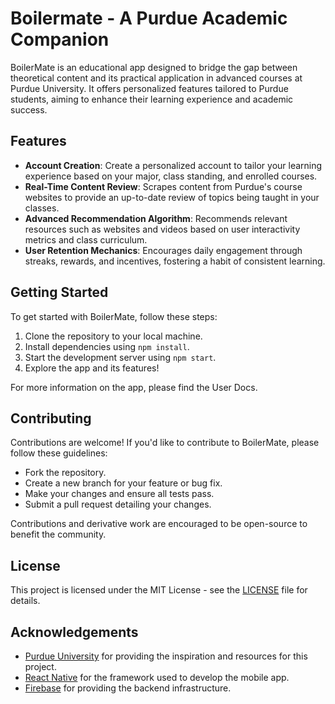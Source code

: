 # Boilermate - A Purdue Academic Companion

BoilerMate is an educational app designed to bridge the gap between theoretical content and its practical application in advanced courses at Purdue University. It offers personalized features tailored to Purdue students, aiming to enhance their learning experience and academic success.

## Features

- **Account Creation**: Create a personalized account to tailor your learning experience based on your major, class standing, and enrolled courses.
- **Real-Time Content Review**: Scrapes content from Purdue's course websites to provide an up-to-date review of topics being taught in your classes.
- **Advanced Recommendation Algorithm**: Recommends relevant resources such as websites and videos based on user interactivity metrics and class curriculum.
- **User Retention Mechanics**: Encourages daily engagement through streaks, rewards, and incentives, fostering a habit of consistent learning.

## Getting Started

To get started with BoilerMate, follow these steps:

1. Clone the repository to your local machine.
2. Install dependencies using `npm install`.
3. Start the development server using `npm start`.
4. Explore the app and its features!

For more information on the app, please find the User Docs.

## Contributing

Contributions are welcome! If you'd like to contribute to BoilerMate, please follow these guidelines:

- Fork the repository.
- Create a new branch for your feature or bug fix.
- Make your changes and ensure all tests pass.
- Submit a pull request detailing your changes.

Contributions and derivative work are encouraged to be open-source to benefit the community.

## License

This project is licensed under the MIT License - see the [LICENSE](docs/LICENSE.md) file for details.

## Acknowledgements

- [Purdue University](https://www.purdue.edu/) for providing the inspiration and resources for this project.
- [React Native](https://reactnative.dev/) for the framework used to develop the mobile app.
- [Firebase](https://firebase.google.com/) for providing the backend infrastructure.
